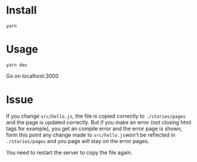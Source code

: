 # Install

`yarn`

# Usage

`yarn dev`

Go on localhost:3000

# Issue

If you change `src/hello.js`, the file is copied correctly to `./stories/pages` and the page is updated correctly.
But if you make an error (not closing html tags for example), you get an compile error and the error page is shown, form this point any change made to `src/hello.js`won't be reflected in `./stories/pages` and you page will stay on the error pages.

You need to restart the server to copy the file again.
